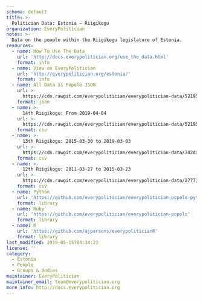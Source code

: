 ```yaml
---
schema: default
title: >-
  Politician Data: Estonia — Riigikogu
organization: EveryPolitician
notes: >-
  Data on the people within the Riigikogu legislature of Estonia.
resources:
  - name: How To Use The Data
    url: 'http://docs.everypolitician.org/use_the_data.html'
    format: info
  - name: View on EveryPolitician
    url: 'http://everypolitician.org/estonia/'
    format: info
  - name: All Data as Popolo JSON
    url: >-
      https://cdn.rawgit.com/everypolitician/everypolitician-data/521952ca456e913e678c7b3cf3e308e69c97c311/data/Estonia/Riigikogu/ep-popolo-v1.0.json
    format: json
  - name: >-
      14th Riigikogu: From 2019-04-04
    url: >-
      https://cdn.rawgit.com/everypolitician/everypolitician-data/521952ca456e913e678c7b3cf3e308e69c97c311/data/Estonia/Riigikogu/term-14.csv
    format: csv
  - name: >-
      13th Riigikogu: 2015-03-30 to 2019-03-03
    url: >-
      https://cdn.rawgit.com/everypolitician/everypolitician-data/702daf6fd0c0bd5756c69489983366233b78f09e/data/Estonia/Riigikogu/term-13.csv
    format: csv
  - name: >-
      12th Riigikogu: 2011-03-27 to 2015-03-23
    url: >-
      https://cdn.rawgit.com/everypolitician/everypolitician-data/2777191bad8137347f580c01969890cf95491ba9/data/Estonia/Riigikogu/term-12.csv
    format: csv
  - name: Python
    url: 'https://github.com/everypolitician/everypolitician-popolo-python'
    format: library
  - name: Ruby
    url: 'https://github.com/everypolitician/everypolitician-popolo'
    format: library
  - name: R
    url: 'https://github.com/ajparsons/everypoliticianR'
    format: library
last_modified: 2019-05-15T04:34:23
license: ''
category:
  - Estonia
  - People
  - Groups & Bodies
maintainer: EveryPolitician
maintainer_email: team@everypolitician.org
more_info: http://docs.everypolitician.org
---
```

